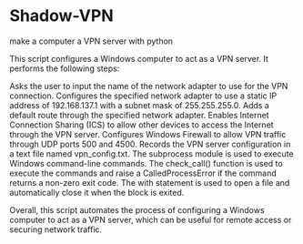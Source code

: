 # Shadow-VPN
make a computer a VPN server with python

This script configures a Windows computer to act as a VPN server. It performs the following steps:

Asks the user to input the name of the network adapter to use for the VPN connection.
Configures the specified network adapter to use a static IP address of 192.168.137.1 with a subnet mask of 255.255.255.0.
Adds a default route through the specified network adapter.
Enables Internet Connection Sharing (ICS) to allow other devices to access the Internet through the VPN server.
Configures Windows Firewall to allow VPN traffic through UDP ports 500 and 4500.
Records the VPN server configuration in a text file named vpn_config.txt.
The subprocess module is used to execute Windows command-line commands. The check_call() function is used to execute the commands and raise a CalledProcessError if the command returns a non-zero exit code. The with statement is used to open a file and automatically close it when the block is exited.

Overall, this script automates the process of configuring a Windows computer to act as a VPN server, which can be useful for remote access or securing network traffic.
